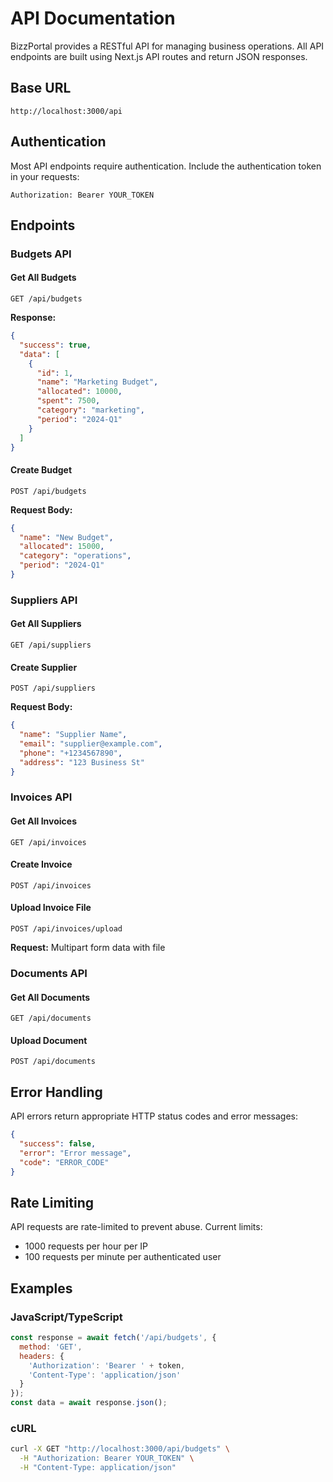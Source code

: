 # API Documentation

BizzPortal provides a RESTful API for managing business operations. All API endpoints are built using Next.js API routes and return JSON responses.

## Base URL
```
http://localhost:3000/api
```

## Authentication
Most API endpoints require authentication. Include the authentication token in your requests:
```
Authorization: Bearer YOUR_TOKEN
```

## Endpoints

### Budgets API

#### Get All Budgets
```http
GET /api/budgets
```

**Response:**
```json
{
  "success": true,
  "data": [
    {
      "id": 1,
      "name": "Marketing Budget",
      "allocated": 10000,
      "spent": 7500,
      "category": "marketing",
      "period": "2024-Q1"
    }
  ]
}
```

#### Create Budget
```http
POST /api/budgets
```

**Request Body:**
```json
{
  "name": "New Budget",
  "allocated": 15000,
  "category": "operations",
  "period": "2024-Q1"
}
```

### Suppliers API

#### Get All Suppliers
```http
GET /api/suppliers
```

#### Create Supplier
```http
POST /api/suppliers
```

**Request Body:**
```json
{
  "name": "Supplier Name",
  "email": "supplier@example.com",
  "phone": "+1234567890",
  "address": "123 Business St"
}
```

### Invoices API

#### Get All Invoices
```http
GET /api/invoices
```

#### Create Invoice
```http
POST /api/invoices
```

#### Upload Invoice File
```http
POST /api/invoices/upload
```

**Request:** Multipart form data with file

### Documents API

#### Get All Documents
```http
GET /api/documents
```

#### Upload Document
```http
POST /api/documents
```

## Error Handling

API errors return appropriate HTTP status codes and error messages:

```json
{
  "success": false,
  "error": "Error message",
  "code": "ERROR_CODE"
}
```

## Rate Limiting

API requests are rate-limited to prevent abuse. Current limits:
- 1000 requests per hour per IP
- 100 requests per minute per authenticated user

## Examples

### JavaScript/TypeScript
```javascript
const response = await fetch('/api/budgets', {
  method: 'GET',
  headers: {
    'Authorization': 'Bearer ' + token,
    'Content-Type': 'application/json'
  }
});
const data = await response.json();
```

### cURL
```bash
curl -X GET "http://localhost:3000/api/budgets" \
  -H "Authorization: Bearer YOUR_TOKEN" \
  -H "Content-Type: application/json"
```